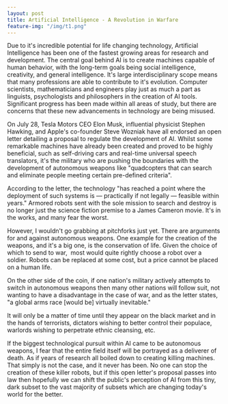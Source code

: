 ```yaml
---
layout: post
title: Artificial Intelligence - A Revolution in Warfare
feature-img: "/img/t1.png"
---
```


Due to it's incredible potential for life changing technology, Artificial Intelligence has been one of the fastest growing areas for research and development. The central goal behind AI is to create machines capable of human behavior, with the long-term goals being social intelligence, creativity, and general intelligence. It's large interdisciplinary scope means that many professions are able to contribute to it's evolution. Computer scientists, mathematicians and engineers play just as much a part as linguists, psychologists and philosophers in the creation of AI tools. Significant progress has been made within all areas of study, but there are concerns that these new advancements in technology are being misused.

On July 28, Tesla Motors CEO Elon Musk, influential physicist Stephen Hawking, and Apple's co-founder Steve Wozniak have all endorsed an open letter detailing a proposal to regulate the development of AI. Whilst some remarkable machines have already been created and proved to be highly beneficial, such as self-driving cars and real-time universal speech translators, it's the military who are pushing the boundaries with the development of autonomous weapons like "quadcopters that can search and eliminate people meeting certain pre-defined criteria".

According to the letter, the technology "has reached a point where the deployment of such systems is — practically if not legally — feasible within years." Armored robots sent with the sole mission to search and destroy is no longer just the science fiction premise to a James Cameron movie. It's in the works, and many fear the worst.

However, I wouldn't go grabbing at pitchforks just yet. There are arguments for and against autonomous weapons. One example for the creation of the weapons, and it's a big one, is the conservation of life. Given the choice of which to send to war,  most would quite rightly choose a robot over a soldier. Robots can be replaced at some cost, but a price cannot be placed on a human life.

On the other side of the coin, if one nation's military actively attempts to switch in autonomous weapons then many other nations will follow suit, not wanting to have a disadvantage in the case of war, and as the letter states, "a global arms race [would be] virtually inevitable."

It will only be a matter of time until they appear on the black market and in the hands of terrorists, dictators wishing to better control their populace, warlords wishing to perpetrate ethnic cleansing, etc.

If the biggest technological pursuit within AI came to be autonomous weapons, I fear that the entire field itself will be portrayed as a deliverer of death. As if years of research all boiled down to creating killing machines. That simply is not the case, and it never has been. No one can stop the creation of these killer robots, but if this open letter's proposal passes into law then hopefully we can shift the public's perception of AI from this tiny, dark subset to the vast majority of subsets which are changing today's world for the better.
